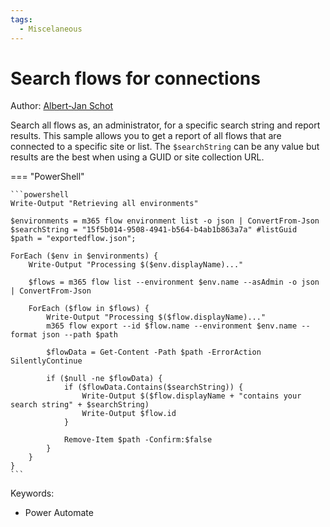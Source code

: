 ```yaml
---
tags:  
  - Miscelaneous
---
```


# Search flows for connections

Author: [Albert-Jan Schot](https://www.cloudappie.nl/search-flows-connections/)

Search all flows as, an administrator, for a specific search string and report results. This sample allows you to get a report of all flows that are connected to a specific site or list. The `$searchString` can be any value but results are the best when using a GUID or site collection URL.

=== "PowerShell"

    ```powershell
    Write-Output "Retrieving all environments"

    $environments = m365 flow environment list -o json | ConvertFrom-Json
    $searchString = "15f5b014-9508-4941-b564-b4ab1b863a7a" #listGuid
    $path = "exportedflow.json";

    ForEach ($env in $environments) {
        Write-Output "Processing $($env.displayName)..."

        $flows = m365 flow list --environment $env.name --asAdmin -o json | ConvertFrom-Json

        ForEach ($flow in $flows) {
            Write-Output "Processing $($flow.displayName)..."
            m365 flow export --id $flow.name --environment $env.name --format json --path $path

            $flowData = Get-Content -Path $path -ErrorAction SilentlyContinue

            if ($null -ne $flowData) {
                if ($flowData.Contains($searchString)) {
                    Write-Output $($flow.displayName + "contains your search string" + $searchString)
                    Write-Output $flow.id
                }

                Remove-Item $path -Confirm:$false
            }
        }
    }
    ```

Keywords:

- Power Automate
